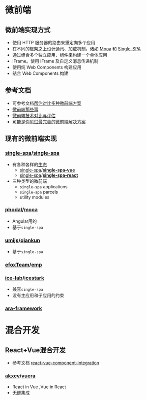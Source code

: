 # 微前端
## 微前端实现方式
- 使用 HTTP 服务器的路由来重定向多个应用
- 在不同的框架之上设计通讯、加载机制，诸如 [Mooa](https://github.com/phodal/mooa) 和 [Single-SPA](https://github.com/CanopyTax/single-spa)
- 通过组合多个独立应用、组件来构建一个单体应用
- iFrame。使用 iFrame 及自定义消息传递机制
- 使用纯 Web Components 构建应用
- 结合 Web Components 构建

## 参考文档
- 可参考文档[帮你对比多种微前端方案](https://juejin.cn/post/6898268972178178061)
- [微前端那些事](https://github.com/phodal/microfrontends)
- [微前端技术对比与评估](https://zhuanlan.zhihu.com/p/403657848)
- [可能是你见过最完善的微前端解决方案](https://zhuanlan.zhihu.com/p/78362028)

## 现有的微前端实现
### [single-spa](https://github.com/single-spa)/**[single-spa](https://github.com/single-spa/single-spa)**
- 有各种各样的[生态](https://single-spa.js.org/docs/ecosystem)
	- [single-spa](https://github.com/single-spa)/**[single-spa-vue](https://github.com/single-spa/single-spa-vue)**
	- [single-spa](https://github.com/single-spa)/**[single-spa-react](https://github.com/single-spa/single-spa-react)**
- 三种类型的微前端
	- `single-spa` applications
	- `single-spa` parcels
	- utility modules 

### [phodal](https://github.com/phodal)/**[mooa](https://github.com/phodal/mooa)**
- Angular用的
- 基于`single-spa`

### [umijs](https://github.com/umijs)/**[qiankun](https://github.com/umijs/qiankun)**
- 基于`single-spa`

### [efoxTeam](https://github.com/efoxTeam)/**[emp](https://github.com/efoxTeam/emp)**

### [ice-lab](https://github.com/ice-lab)/**[icestark](https://github.com/ice-lab/icestark)**
- 兼容`single-spa`
- 没有主应用和子应用的约束

### [ara-framework](https://github.com/ara-framework)

# 混合开发
## React+Vue混合开发
- 参考文档 [react-vue-component-integration](https://x-team.com/blog/react-vue-component-integration/)

### [akxcv](https://github.com/akxcv)/**[vuera](https://github.com/akxcv/vuera)**
- React in Vue ,Vue in React 
- 无缝集成